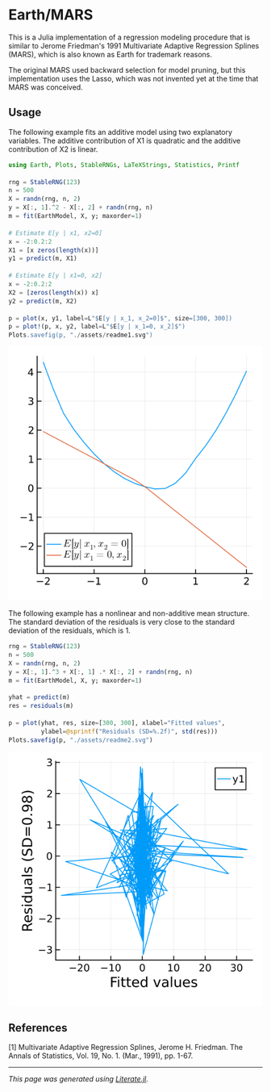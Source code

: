 # Earth/MARS

This is a Julia implementation of a regression modeling procedure that
is similar to Jerome Friedman's 1991 Multivariate Adaptive Regression
Splines (MARS), which is also known as Earth for trademark reasons.

The original MARS used backward selection for model pruning, but this
implementation uses the Lasso, which was not invented yet at the time
that MARS was conceived.

## Usage

The following example fits an additive model using two explanatory
variables.  The additive contribution of X1 is quadratic and the
additive contribution of X2 is linear.

````julia
using Earth, Plots, StableRNGs, LaTeXStrings, Statistics, Printf

rng = StableRNG(123)
n = 500
X = randn(rng, n, 2)
y = X[:, 1].^2 - X[:, 2] + randn(rng, n)
m = fit(EarthModel, X, y; maxorder=1)

# Estimate E[y | x1, x2=0]
x = -2:0.2:2
X1 = [x zeros(length(x))]
y1 = predict(m, X1)

# Estimate E[y | x1=0, x2]
x = -2:0.2:2
X2 = [zeros(length(x)) x]
y2 = predict(m, X2)

p = plot(x, y1, label=L"$E[y | x_1, x_2=0]$", size=[300, 300])
p = plot!(p, x, y2, label=L"$E[y | x_1=0, x_2]$")
Plots.savefig(p, "./assets/readme1.svg")
````

![Example plot 1](assets/readme1.svg)

The following example has a nonlinear and non-additive
mean structure. The standard deviation of the residuals
is very close to the standard deviation of the residuals,
which is 1.

````julia
rng = StableRNG(123)
n = 500
X = randn(rng, n, 2)
y = X[:, 1].^3 + X[:, 1] .* X[:, 2] + randn(rng, n)
m = fit(EarthModel, X, y; maxorder=1)

yhat = predict(m)
res = residuals(m)

p = plot(yhat, res, size=[300, 300], xlabel="Fitted values",
         ylabel=@sprintf("Residuals (SD=%.2f)", std(res)))
Plots.savefig(p, "./assets/readme2.svg")
````

![Example plot 2](assets/readme2.svg)

## References

[1] Multivariate Adaptive Regression Splines, Jerome H. Friedman.
The Annals of Statistics, Vol. 19, No. 1. (Mar., 1991), pp. 1-67.

---

*This page was generated using [Literate.jl](https://github.com/fredrikekre/Literate.jl).*

